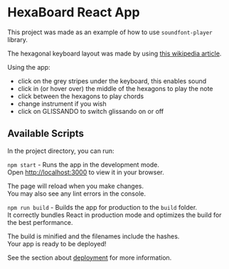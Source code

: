 # HexaBoard React App

This project was made as an example of how to use `soundfont-player` library.

The hexagonal keyboard layout was made by using [this wikipedia article](https://en.wikipedia.org/wiki/Harmonic_table_note_layout).

Using the app:
- click on the grey stripes under the keyboard, this enables sound
- click in (or hover over) the middle of the hexagons to play the note
- click between the hexagons to play chords
- change instrument if you wish
- click on GLISSANDO to switch glissando on or off

## Available Scripts

In the project directory, you can run:

`npm start` - Runs the app in the development mode.\
Open [http://localhost:3000](http://localhost:3000)
to view it in your browser.

The page will reload when you make changes.\
You may also see any lint errors in the console.

`npm run build` - Builds the app for production to the `build` folder.\
It correctly bundles React in production mode and optimizes the build for the best performance.

The build is minified and the filenames include the hashes.\
Your app is ready to be deployed!

See the section about [deployment](https://facebook.github.io/create-react-app/docs/deployment) for more information.

